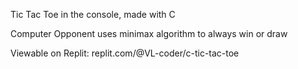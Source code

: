 Tic Tac Toe in the console, made with C


Computer Opponent uses minimax algorithm to always win or draw

Viewable on Replit: replit.com/@VL-coder/c-tic-tac-toe
